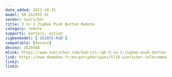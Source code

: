 ```yaml
---
date_added: 2022-10-31
model: SR-ZG2855-5C
vendor: Sunricher
title: 3 in 1 ZigBee Push Button Remote 
category: remote
supports: battery, action
zigbeemodel: ['ZG2855-RGB']
compatible: [deconz]
deconz: ZG2858A
mlink: https://www.sunricher.com/dim-cct-rgb-3-in-1-zigbee-push-button-remote-sr-zg2855-5c.html
link: https://www.domadoo.fr/en/peripheriques/5710-sunricher-telecommande-3-en-1-zigbee-30.html
link2: 
link3: 
---
```

